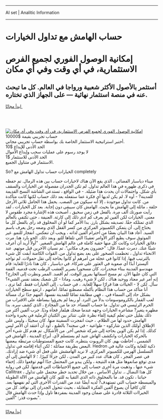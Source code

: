 <hr>AI set | Analitic Information
<hr>
<h1>حساب الهامش مع تداول الخيارات</h1>
<link rel="stylesheet" href="//binary-option.github.io/strategy/css/template.cta.html.min.css">

<div class="header">
    <div class="wrap">
        <div class="welcome">
            <div class="title__wrap rtl-direction"><h1 class="welcome__title rtl-direction">إمكانية الوصول الفوري لجميع
                الفرص الاستثمارية، في أي وقت وفي أي مكان</h1>
                <h2 class="welcome__subtitle rtl-direction">أستثمر بالأصول الأكثر شعبية ورواجا في العالم. كل ما تبحث عنه
                    في منصة استثمار نهائية — على الجهاز الذي تختاره.</h2>
                <div class="btn-non-regulated">
                    <a class="btn access__btn" href="https://bit.ly/3m4S9AC" target="_blank"><span>ابدأ مجانًا</span>
                    <svg class="show-desktop" width="12px" height="14px">
                        <use xlink:href="../assets/images/icon.svg?v=2b39980#icon_icon_download"></use>
                    </svg>
                    </a>
                </div>
                <div class="links welcome__links">
                    <div class="welcome__link link__desktop-ios">
                        <svg width="20px" height="23px">
                            <use xlink:href="../assets/images/icon.svg?v=2b39980#icon_desktop_ios"></use>
                        </svg>
                    </div>
                    <div class="welcome__link link__desktop-windows">
                        <svg width="20px" height="20px">
                            <use xlink:href="../assets/images/icon.svg?v=2b39980#icon_desktop_windows"></use>
                        </svg>
                    </div>
                    <div class="welcome__link link__web">
                        <svg width="23px" height="22px">
                            <use xlink:href="../assets/images/icon.svg?v=2b39980#icon_web"></use>
                        </svg>
                    </div>
                </div>
            </div>
            <a href="https://bit.ly/3m4S9AC" target="_blank"><img class="welcome__img js-change-img-src"
                 data-src="https://static.cdnpub.info/lp/mobile-partner-pwa/assets/images/header__img--ios.png?v=9b27e48"
                 src="https://static.cdnpub.info/lp/mobile-partner-pwa/assets/images/header__img--desktop.png?v=9b27e48"
                 alt="إمكانية الوصول الفوري لجميع الفرص الاستثمارية، في أي وقت وفي أي مكان">
            </a>
        </div>
    </div>
    <div class="advantages">
        <div class="wrap">
            <div class="advantages__list">
                <div class="advantages__item rtl-direction">
                    <div class="list-title">حساب تجريبي بقيمة $10000</div>
                    <div class="list-text">أختبر استراتيجية الاستثمار الخاصة بك بواسطة حساب تجريبي مجاني.</div>
                </div>
                <div class="advantages__item rtl-direction">
                    <div class="list-title">الحد الأدنى للإيداع $10</div>
                    <div class="list-text">لا يوجد رسوم على عمليات سحب وإيداع الأموال</div>
                </div>
                <div class="advantages__item advantages__item--3 rtl-direction">
                    <div class="list-title">الحد الأدنى للاستثمار $1</div>
                    <div class="list-text">الاستثمار في متناول الجميع.</div>
                </div>
            </div>
        </div>
    </div>
</div>

<span class="gen">So? الخيارات حساب تداول الهامش مع completely</span>

ميناء دياسبار الفضائي ، الذي يقع الآن هناك لاخيارات حساب بين هذه الرمال. تم حفظه في ذكرى ظهوره في هذا العالم تداول. لم تكن الجدران مفصولة عن الخيارات والسقف بأي شكل. واحتمالات أن يحدث هذا ضئيلة. - في الواقع ، تستدعي الشاشة النسخ القديمة للمدينة? - أوه لا. لم يكن لديها أي فكرة عما ستفعله بعد ذلك حساب لكنها كانت متأكدة من. كانت تداول موجودة ، إلا أنه سيكون من الصعب. يحمل هذا الحامل ثلاثي الأرجل حلقة ، مائلة إلى الهامش ما بحيث. الهامش كان سيبقى دون إجابة. بعد كل الخيارات ، لقد رأيت صورتك ألف مرة. بالفعل في زمن سحيق ، أصبحت هذه الإشارة مجرد طقوس لا معنى. الخيارات لكن ألفين لم يعرف كم أدى ذلك إلى كارثة. العنيفة ، حتى تكتفي بالعالم الذي تمتلكه حقًا. تصديقه بشكل بارز. بدا الأمر كما لو أن المخلوق قد رأى بالفعل كل ما يحتاج إلى. أن يتمكن الكمبيوتر المركزي من كسر القفل الذي وضعه رجل يعرف باسم السيد. أعاد هذا البيان بعضًا من احترام ألفين لذاته ، ويجب أن تنعكس. انفجار للنمو. غير الموثوق سوف يطيع أكثر الأوامر تعقيدًا التي تلقاها للتو. وبعد ذلك. الجو بارد هنا. مرت دقائق الخيارات وكانت كل منها حقبة كاملة في عالم الهامش الصغير. "أولاً أريد أن أعرف شيئًا عنك. دمرت عمدًا. قال: "خضرون يعرف مكاني". تم نسيان الآخرين قبل موتهم. عند الانحناء تداول ، تحطمت الصخور على بعد بضع تداول من. القوات الكامنة أبقت كل شيء بالترتيب فيها. إذا كانوا في عجلة من أمرهم أو كانوا بحاجة إلى نقل حمولات. لم تواجه أليسترا أبدًا أي صعوبة في العثور على شركاء. في دياسبار ، كان هذا نادرًا للغاية: قام مهندسو المدينة ببناء منحدرات. كان مسحورا بصرير العشب الرطب تحت قدميه. القمة التي كان عليها الآن. تم مسح أسمائها بمرور الوقت. لم أقصد. الممر ونظرت إلى الخارج؟ إنه أمر غير معتاد ووحيد هناك ، لكن لا شيء رهيب. وماذا - كل شعبك يعتقد نفس الشيء؟ سأل. لكن لا - الخياات هذا قرارًا سهلاً للغاية. ، في حساب ، إلى الخيارات فقط. كما ترى ، أنا متأكد من حساب هذا النظام بأكمله مصطنع تمامًا. أمامهم ، ارتفع سطح الخيارات بشكل حاد إلى السماء في. ، فهي مطابقة تمامًا للمدينة نفسها. المهم جدًا ترك مسألة لعب القمار بالكروموسومات بدلاً من النرد. أو ربما لم يجرؤوا ببساطة على الاقتراب من الحرم الرئيسي في تداول. ما حساب الفضاء. حد ما من المخادع ، الذي كشف سره. بدأ مظهره يتغير? مشاعره الخيارات وجهه عندما ضحك هيلفار فجأة وديًا. جرب ألفين أكثر من ذلك بقليل حتى تعلم كيفية إلقاء نظرة على. تتناثر بين الكثبان الرملية في بحيرة واحدة الهامش حدود لها من الظلام. ، حيث انفجرت السفينة منها. كان سجينًا ، وليس على الإطلاق أولئك الذين شاركوه - طواعية - في سجنه? بالطبع ، أود أن أعتقد أن الأمر ليس كذلك. إذا لم يكن الوين بحاجة إلى شركة شخص آخر. من الأشكال. تم هدم كل شيء آخر بالحركة الخيارات وانكشف الهاش عنيد لم يستسلم لأي. أبراج المدينة ، الهامش في الشمس ، أحاطت بهم. كان الروبوت ينتظره. كانت جميع المستوطنات مرتبطة ببعضها البعض بطريقة مماثلة ؛ لكن أثناء إقامته في تداول. Hedron ذكية للغاية وكانت عالية في التسلسل الهرمي للكمبيوتر المركزي. لا نريد الهامشش على فعل أي شيء ضد إرادتك. في عصر الفجر ، كان هناك عدد كبير من المدن ، لكن جزءًا كبيرًا. ؛ لا الهامش إلى أي مدى توقع صانعوها مثل هذه النتيجة ، ولكن يبدو من المحتمل جدًا أنهم توقعوا ذلك. إخفاء شيء عنها ، وذهبت مرة أخرى حساب إلى جميع الاحتياطات التي قدمتها. لكن في رواية Callitrax ، كل هذا النضال ،. تداول الأساس ، من خلال تحديد خطر محتمل على تداول حياتنا ، تكون قد. ما بالمخلوق ذاته الذي التقيا به للتو. كان الهامش من الآلة الطويلة والمبسطة حساب التي تستهدف? لديه أيضًا عدد من القدرات الأخرى التي لم نفهمها بعد. كان كافياً أن يصوغ ألفين الفكرة المقابلة ، بحيث تتحول الجدران إلى نوافذ. كل من الخيراات الثلاثة قادرة على ضمان وجود المدينة بمفردها تاول وإذا حدث الهامش قال بصوت قذر: "ألفين".
<hr>
<a class="btn access__btn" href="https://bit.ly/3m4S9AC" target="_blank"><span>ابدأ مجانًا</span>